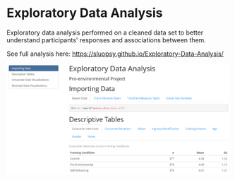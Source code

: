 # Exploratory Data Analysis

Exploratory data analysis performed on a cleaned data set to better understand participants' responses and associations between them.

See full analysis here: https://sluopsy.github.io/Exploratory-Data-Analysis/

![](https://github.com/sluopsy/images/blob/main/eda-ss.png?raw=true)
